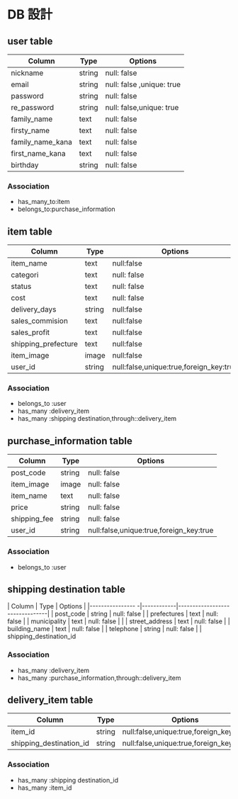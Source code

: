 # DB 設計

## user table

| Column             | Type                | Options                   |
|--------------------|---------------------|---------------------------|
| nickname           | string              | null: false               |
| email              | string              | null: false ,unique: true |
| password           | string              | null: false               |
| re_password        | string              | null: false,unique: true  |
| family_name        | text                | null: false               |
| firsty_name        | text                | null: false               |
| family_name_kana   | text                | null: false               |
| first_name_kana    | text                | null: false               |
| birthday           | string              | null: false               |

### Association

* has_many_to:item
* belongs_to:purchase_information
 

## item table

| Column                              | Type       | Options                                  |
|-------------------------------------|------------|------------------------------------------|
| item_name                           |text        |null:false                                |
| categori                            |text        |null: false                               |
| status                              |text        |null: false                               |
| cost                                |text        |null: false                               |
| delivery_days                       |string      |null:false                                |
| sales_commision                     |text        |null:false                                |
| sales_profit                        |text        |null:false                                |
| shipping_prefecture                 |text        |null:false                                |
| item_image                          |image       |null:false                                |
| user_id                             | string     |null:false,unique:true,foreign_key:true   |         


### Association

- belongs_to :user
- has_many :delivery_item
- has_many :shipping destination,through::delivery_item
 
 
## purchase_information table

| Column         | Type       | Options                                    |
|----------------|------------|--------------------------------------------|
| post_code      | string     | null: false                                |
| item_image     | image      | null: false                                |
| item_name      | text       | null: false                                |
| price          | string     | null: false                                |
| shipping_fee   | string     | null: false                                |
| user_id        | string     | null:false,unique:true,foreign_key:true    |


### Association

- belongs_to :user

## shipping destination table

| Column                   | Type       | Options                        |
|----------------         -|------------|--------------------------------|
| post_code                | string     | null: false                    |
| prefectures              | text       | null: false                    |
| municipality             | text       | null: false                    |  |
| street_address           | text       | null: false                    |
| building_name            | text       | null: false                    |
| telephone                | string     | null: false                    |
| shipping_destination_id


### Association

- has_many :delivery_item
- has_many :purchase_information,through::delivery_item

## delivery_item table

| Column                   | Type       | Options                                    |
|--------------------------|------------|--------------------------------------------|
| item_id                  | string     | null:false,unique:true,foreign_key:true    |
| shipping_destination_id  | string     | null:false,unique:true,foreign_key:true    |


### Association

- has_many :shipping destination_id
- has_many :item_id 